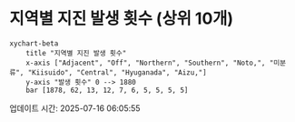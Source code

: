 # 지역별 지진 발생 횟수 (상위 10개)

```mermaid
xychart-beta
    title "지역별 지진 발생 횟수"
    x-axis ["Adjacent", "Off", "Northern", "Southern", "Noto,", "미분류", "Kiisuido", "Central", "Hyuganada", "Aizu,"]
    y-axis "발생 횟수" 0 --> 1880
    bar [1878, 62, 13, 12, 7, 6, 5, 5, 5, 5]
```

업데이트 시간: 2025-07-16 06:05:55
